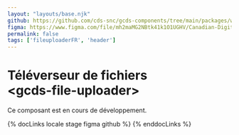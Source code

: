 ```yaml
---
layout: "layouts/base.njk"
github: https://github.com/cds-snc/gcds-components/tree/main/packages/web/src/components/gcds-file-uploader
figma: https://www.figma.com/file/mh2maMG2NBtk41k1O1UGHV/Canadian-Digital-Service%E2%80%A8---GC-Design-System?node-id=963%3A2472&t=ciEmm7GYyGAY73zZ-0
permalink: false
tags: ['fileuploaderFR', 'header']
---
```


# Téléverseur de fichiers <br>&lt;gcds-file-uploader&gt;

Ce composant est en cours de développement.

{% docLinks locale stage figma github %}
{% enddocLinks %}

<br/>
